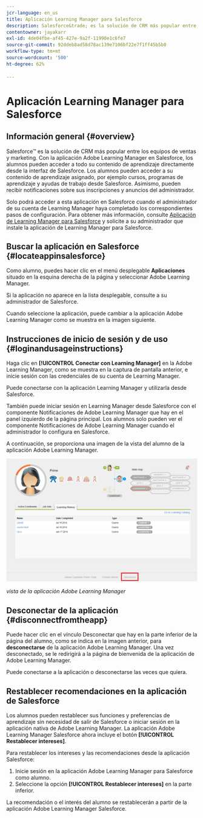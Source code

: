```yaml
---
jcr-language: en_us
title: Aplicación Learning Manager para Salesforce
description: Salesforce&trade; es la solución de CRM más popular entre los equipos de ventas y marketing. Con la aplicación Adobe Learning Manager en Salesforce, los alumnos pueden acceder a todo su contenido de aprendizaje directamente desde la interfaz de Salesforce. Los alumnos pueden acceder a su contenido de aprendizaje asignado, por ejemplo cursos, programas de aprendizaje y ayudas de trabajo desde Salesforce. Asimismo, pueden recibir notificaciones sobre sus inscripciones y anuncios del administrador.
contentowner: jayakarr
exl-id: 4de04fbe-af45-427e-9a2f-11990e1c6fe7
source-git-commit: 92ddeb8ad58d78ac139e7106bf22e7f1ff45b5b0
workflow-type: tm+mt
source-wordcount: '500'
ht-degree: 62%

---
```


# Aplicación Learning Manager para Salesforce

## Información general {#overview}

Salesforce™ es la solución de CRM más popular entre los equipos de ventas y marketing. Con la aplicación Adobe Learning Manager en Salesforce, los alumnos pueden acceder a todo su contenido de aprendizaje directamente desde la interfaz de Salesforce. Los alumnos pueden acceder a su contenido de aprendizaje asignado, por ejemplo cursos, programas de aprendizaje y ayudas de trabajo desde Salesforce. Asimismo, pueden recibir notificaciones sobre sus inscripciones y anuncios del administrador.

Solo podrá acceder a esta aplicación en Salesforce cuando el administrador de su cuenta de Learning Manager haya completado los correspondientes pasos de configuración. Para obtener más información, consulte [Aplicación de Learning Manager para Salesforce](../../integration-admin/feature-summary/sfdc-app.md) y solicite a su administrador que instale la aplicación de Learning Manager para Salesforce.

## Buscar la aplicación en Salesforce {#locateappinsalesforce}

Como alumno, puedes hacer clic en el menú desplegable **Aplicaciones** situado en la esquina derecha de la página y seleccionar Adobe Learning Manager.

Si la aplicación no aparece en la lista desplegable, consulte a su administrador de Salesforce.

Cuando seleccione la aplicación, puede cambiar a la aplicación Adobe Learning Manager como se muestra en la imagen siguiente.

<!--![](assets/connect-to-prime.png)-->

## Instrucciones de inicio de sesión y de uso {#loginandusageinstructions}

Haga clic en **[!UICONTROL Conectar con Learning Manager]** en la Adobe Learning Manager, como se muestra en la captura de pantalla anterior, e inicie sesión con las credenciales de su cuenta de Learning Manager.

Puede conectarse con la aplicación Learning Manager y utilizarla desde Salesforce.

También puede iniciar sesión en Learning Manager desde Salesforce con el componente Notificaciones de Adobe Learning Manager que hay en el panel izquierdo de la página principal. Los alumnos solo pueden ver el componente Notificaciones de Adobe Learning Manager cuando el administrador lo configura en Salesforce.

A continuación, se proporciona una imagen de la vista del alumno de la aplicación Adobe Learning Manager.

![](assets/learners-view.png)

*vista de la aplicación Adobe Learning Manager*

## Desconectar de la aplicación {#disconnectfromtheapp}

Puede hacer clic en el vínculo Desconectar que hay en la parte inferior de la página del alumno, como se indica en la imagen anterior, para **desconectarse** de la aplicación Adobe Learning Manager. Una vez desconectado, se le redirigirá a la página de bienvenida de la aplicación de Adobe Learning Manager.

Puede conectarse a la aplicación o desconectarse las veces que quiera.

## Restablecer recomendaciones en la aplicación de Salesforce

Los alumnos pueden restablecer sus funciones y preferencias de aprendizaje sin necesidad de salir de Salesforce o iniciar sesión en la aplicación nativa de Adobe Learning Manager. La aplicación Adobe Learning Manager Salesforce ahora incluye el botón **[!UICONTROL Restablecer intereses]**.

Para restablecer los intereses y las recomendaciones desde la aplicación Salesforce:

1. Inicie sesión en la aplicación Adobe Learning Manager para Salesforce como alumno.
2. Seleccione la opción **[!UICONTROL Restablecer intereses]** en la parte inferior.

La recomendación o el interés del alumno se restablecerán a partir de la aplicación Adobe Learning Manager Salesforce.
